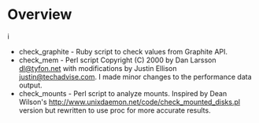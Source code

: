 # Overview
i



* check_graphite - Ruby script to check values from Graphite API.
* check_mem - Perl script Copyright (C) 2000 by Dan Larsson <dl@tyfon.net> with modifications by Justin Ellison <justin@techadvise.com>. I made minor changes to the performance data output.
* check_mounts - Perl script to analyze mounts. Inspired by Dean Wilson's http://www.unixdaemon.net/code/check_mounted_disks.pl version but rewritten to use proc for more accurate results.
